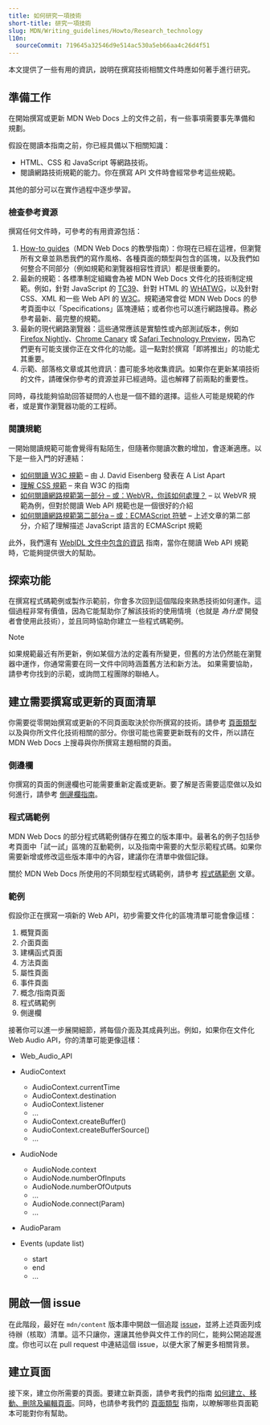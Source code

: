 ```yaml
---
title: 如何研究一項技術
short-title: 研究一項技術
slug: MDN/Writing_guidelines/Howto/Research_technology
l10n:
  sourceCommit: 719645a32546d9e514ac530a5eb66aa4c26d4f51
---
```


本文提供了一些有用的資訊，說明在撰寫技術相關文件時應如何著手進行研究。

## 準備工作

在開始撰寫或更新 MDN Web Docs 上的文件之前，有一些事項需要事先準備和規劃。

假設在閱讀本指南之前，你已經具備以下相關知識：

- HTML、CSS 和 JavaScript 等網路技術。
- 閱讀網路技術規範的能力。你在撰寫 API 文件時會經常參考這些規範。

其他的部分可以在實作過程中逐步學習。

### 檢查參考資源

撰寫任何文件時，可參考的有用資源包括：

1. [How-to guides](/zh-TW/docs/MDN/Writing_guidelines/Howto)（MDN Web Docs 的教學指南）：你現在已經在這裡，但瀏覽所有文章並熟悉我們的寫作風格、各種頁面的類型與包含的區塊，以及我們如何整合不同部分（例如規範和瀏覽器相容性資訊）都是很重要的。
2. 最新的規範：各標準制定組織會為被 MDN Web Docs 文件化的技術制定規範。例如，針對 JavaScript 的 [TC39](https://tc39.es/)、針對 HTML 的 [WHATWG](https://whatwg.org/)，以及針對 CSS、XML 和一些 Web API 的 [W3C](https://www.w3.org/)。規範通常會從 MDN Web Docs 的參考頁面中以「Specifications」區塊連結；或者你也可以進行網路搜尋。務必參考最新、最完整的規範。
3. 最新的現代網路瀏覽器：這些通常應該是實驗性或內部測試版本，例如 [Firefox Nightly](https://www.mozilla.org/en-US/firefox/channel/desktop/#nightly)、[Chrome Canary](https://www.google.com/intl/en/chrome/canary/) 或 [Safari Technology Preview](https://webkit.org/downloads/)，因為它們更有可能支援你正在文件化的功能。這一點對於撰寫「即將推出」的功能尤其重要。
4. 示範、部落格文章或其他資訊：盡可能多地收集資訊。如果你在更新某項技術的文件，請確保你參考的資源並非已經過時。這也解釋了前兩點的重要性。

同時，尋找能夠協助回答疑問的人也是一個不錯的選擇。這些人可能是規範的作者，或是實作瀏覽器功能的工程師。

### 閱讀規範

一開始閱讀規範可能會覺得有點陌生，但隨著你閱讀次數的增加，會逐漸適應。以下是一些入門的好連結：

- [如何閱讀 W3C 規範](https://alistapart.com/article/readspec/) – 由 J. David Eisenberg 發表在 A List Apart
- [理解 CSS 規範](https://www.w3.org/Style/CSS/read) – 來自 W3C 的指南
- [如何閱讀網路規範第一部分 – 或：WebVR，你該如何處理？](https://surma.dev/things/reading-specs/) – 以 WebVR 規範為例，但對於閱讀 Web API 規範也是一個很好的介紹
- [如何閱讀網路規範第二部分a – 或：ECMAScript 符號](https://surma.dev/things/reading-specs-2/) – 上述文章的第二部分，介紹了理解描述 JavaScript 語言的 ECMAScript 規範

此外，我們還有 [WebIDL 文件中包含的資訊](/zh-TW/docs/MDN/Writing_guidelines/Howto/Write_an_api_reference/Information_contained_in_a_WebIDL_file) 指南，當你在閱讀 Web API 規範時，它能夠提供很大的幫助。

## 探索功能

在撰寫程式碼範例或製作示範前，你會多次回到這個階段來熟悉技術如何運作。這個過程非常有價值，因為它能幫助你了解該技術的使用情境（也就是 _為什麼_ 開發者會使用此技術），並且同時協助你建立一些程式碼範例。

> [!NOTE]
> 如果規範最近有所更新，例如某個方法的定義有所變更，但舊的方法仍然能在瀏覽器中運作，你通常需要在同一文件中同時涵蓋舊方法和新方法。
> 如果需要協助，請參考你找到的示範，或詢問工程團隊的聯絡人。

## 建立需要撰寫或更新的頁面清單

你需要從零開始撰寫或更新的不同頁面取決於你所撰寫的技術。請參考 [頁面類型](/zh-TW/docs/MDN/Writing_guidelines/Page_structures/Page_types) 以及與你所文件化技術相關的部分。你很可能也需要更新既有的文件，所以請在 MDN Web Docs 上搜尋與你所撰寫主題相關的頁面。

### 側邊欄

你撰寫的頁面的側邊欄也可能需要重新定義或更新。要了解是否需要這麼做以及如何進行，請參考 [側邊欄指南](/zh-TW/docs/MDN/Writing_guidelines/Howto/Write_an_api_reference/Sidebars)。

### 程式碼範例

MDN Web Docs 的部分程式碼範例儲存在獨立的版本庫中。最著名的例子包括參考頁面中「試一試」區塊的互動範例，以及指南中需要的大型示範程式碼。如果你需要新增或修改這些版本庫中的內容，建議你在清單中做個記錄。

關於 MDN Web Docs 所使用的不同類型程式碼範例，請參考 [程式碼範例](/zh-TW/docs/MDN/Writing_guidelines/Page_structures/Code_examples) 文章。

### 範例

假設你正在撰寫一項新的 Web API，初步需要文件化的區塊清單可能會像這樣：

1. 概覽頁面
2. 介面頁面
3. 建構函式頁面
4. 方法頁面
5. 屬性頁面
6. 事件頁面
7. 概念/指南頁面
8. 程式碼範例
9. 側邊欄

接著你可以進一步展開細節，將每個介面及其成員列出。例如，如果你在文件化 Web Audio API，你的清單可能更像這樣：

- Web_Audio_API
- AudioContext

  - AudioContext.currentTime
  - AudioContext.destination
  - AudioContext.listener
  - ...
  - AudioContext.createBuffer()
  - AudioContext.createBufferSource()
  - ...

- AudioNode

  - AudioNode.context
  - AudioNode.numberOfInputs
  - AudioNode.numberOfOutputs
  - ...
  - AudioNode.connect(Param)
  - ...

- AudioParam
- Events (update list)

  - start
  - end
  - ...

## 開啟一個 issue

在此階段，最好在 `mdn/content` 版本庫中開啟一個追蹤 [issue](https://github.com/mdn/content/issues)，並將上述頁面列成待辦（核取）清單。這不只讓你，還讓其他參與文件工作的同仁，能夠公開追蹤進度。你也可以在 pull request 中連結這個 issue，以便大家了解更多相關背景。

## 建立頁面

接下來，建立你所需要的頁面。要建立新頁面，請參考我們的指南 [如何建立、移動、刪除及編輯頁面](/zh-TW/docs/MDN/Writing_guidelines/Howto/Creating_moving_deleting)。同時，也請參考我們的 [頁面類型](/zh-TW/docs/MDN/Writing_guidelines/Page_structures/Page_types) 指南，以瞭解哪些頁面範本可能對你有幫助。
